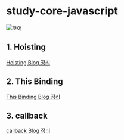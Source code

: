 # study-core-javascript

![코어 ](https://user-images.githubusercontent.com/62634753/132009719-dc44114c-02fd-4da2-ba91-6775f970825c.jpg)

## 1. Hoisting
  [Hoisting Blog 정리](https://blog.naver.com/dbstnsgh2/222494203487)

## 2. This Binding
  [This Binding Blog 정리](https://blog.naver.com/dbstnsgh2/222755894528)

## 3. callback
  [callback Blog 정리](https://blog.naver.com/dbstnsgh2/222760160212)
